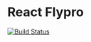 React Flypro
============

[![Build Status](https://travis-ci.org/stremann/react-flypro.svg?branch=master)](https://travis-ci.org/stremann/react-flypro)
